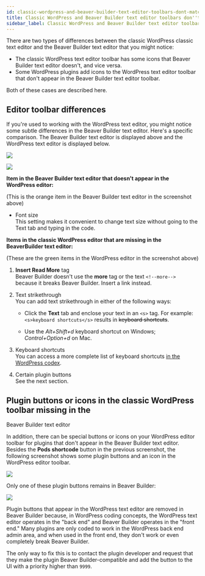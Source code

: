```yaml
---
id: classic-wordpress-and-beaver-builder-text-editor-toolbars-dont-match
title: Classic WordPress and Beaver Builder text editor toolbars don''t match
sidebar_label: Classic WordPress and Beaver Builder text editor toolbars dont match
---
```


There are two types of differences between the classic WordPress classic text
editor and the Beaver Builder text editor that you might notice:

  * The classic WordPress text editor toolbar has some icons that Beaver Builder text editor doesn't, and vice versa.
  * Some WordPress plugins add icons to the WordPress text editor toolbar that don't appear in the Beaver Builder text editor toolbar.

Both of these cases are described here.

## Editor toolbar differences

If you're used to working with the WordPress text editor, you might notice
some subtle differences in the Beaver Builder text editor. Here's a specific
comparison. The Beaver Builder text editor is displayed above and the
WordPress text editor is displayed below.

![](/img/troubleshoot-classic-editor-toolbar-1.png)

![](/img/troubleshoot-classic-editor-toolbar-2.png)

**Item in the Beaver Builder text editor that doesn't appear in the WordPress
editor:**

(This is the orange item in the Beaver Builder text editor in the screenshot
above)

  * Font size  
This setting makes it convenient to change text size without going to the Text
tab and typing in the code.

**Items in the classic WordPress editor that are missing in the BeaverBuilder
text editor:**

(These are the green items in the WordPress editor in the screenshot above)

1. **Insert Read More** tag  
Beaver Builder doesn't use the **more** tag or the text `<!--more-->` because
it breaks Beaver Builder. Insert a link instead.

2. Text strikethrough  
  You can add text strikethrough in either of the following ways:

   * Click the **Text** tab and enclose your text in an `<s>` tag. For example:  
   `<s>keyboard shortcuts</s>` results in ~~keyboard shortcuts~~.

   * Use the *Alt+Shift+d* keyboard shortcut on Windows; *Control+Option+d* on Mac.

  3. Keyboard shortcuts  
  You can access a more complete list of keyboard shortcuts [in the WordPress codex](https://codex.wordpress.org/Keyboard_Shortcuts).

  4. Certain plugin buttons  
See the next section.

## Plugin buttons or icons in the classic WordPress toolbar missing in the
Beaver Builder text editor

In addition, there can be special buttons or icons on your WordPress editor
toolbar for plugins that don't appear in the Beaver Builder text editor.
Besides the **Pods shortcode** button in the previous screenshot, the
following screenshot shows some plugin buttons and an icon in the WordPress
editor toolbar.

![](/img/troubleshoot-classic-editor-toolbar-3.png)

Only one of these plugin buttons remains in Beaver Builder:

![](/img/troubleshoot-classic-editor-toolbar-4.png)

Plugin buttons that appear in the WordPress text editor are removed in Beaver
Builder because, in WordPress coding concepts, the WordPress text editor
operates in the "back end" and Beaver Builder operates in the "front end."
Many plugins are only coded to work in the WordPress back end admin area, and
when used in the front end, they don't work or even completely break Beaver
Builder.

The only way to fix this is to contact the plugin developer and request that
they make the plugin Beaver Builder-compatible and add the button to the UI
with a priority higher than `9999`.
